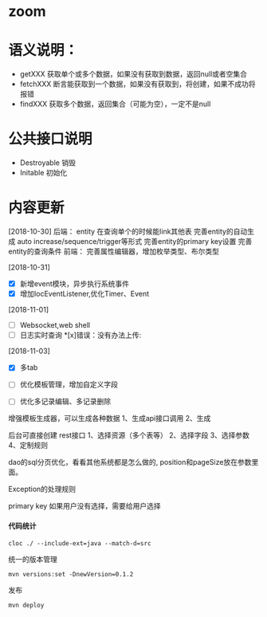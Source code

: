 # zoom


# 语义说明：

* getXXX            获取单个或多个数据，如果没有获取到数据，返回null或者空集合
* fetchXXX          断言能获取到一个数据，如果没有获取到，将创建，如果不成功将报错
* findXXX           获取多个数据，返回集合（可能为空），一定不是null


# 公共接口说明

* Destroyable       销毁
* Initable          初始化



# 内容更新

[2018-10-30]
后端：
entity 在查询单个的时候能link其他表
完善entity的自动生成 auto increase/sequence/trigger等形式
完善entity的primary key设置
完善entity的查询条件
前端：
完善属性编辑器，增加枚举类型、布尔类型

[2018-10-31]
*[x] 新增event模块，异步执行系统事件
*[x] 增加IocEventListener,优化Timer、Event

[2018-11-01]
*[ ] Websocket,web shell
*[ ] 日志实时查询
*[x]错误：没有办法上传:

[2018-11-03]
*[x] 多tab
*[ ] 优化模板管理，增加自定义字段
*[ ] 优化多记录编辑、多记录删除



增强模板生成器，可以生成各种数据
1、生成api接口调用
2、生成

后台可直接创建 rest接口
1、选择资源（多个表等）
2、选择字段
3、选择参数
4、定制规则


dao的sql分页优化，看看其他系统都是怎么做的, position和pageSize放在参数里面。


Exception的处理规则


primary key 如果用户没有选择，需要给用户选择

#### 


#### 代码统计
```
cloc ./ --include-ext=java --match-d=src
```

统一的版本管理
```
mvn versions:set -DnewVersion=0.1.2
```

发布
```
mvn deploy
```

